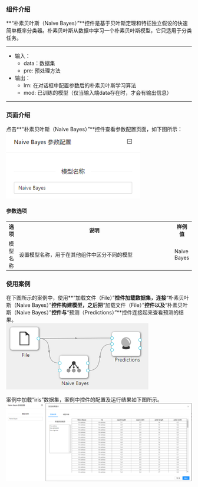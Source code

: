 ### 组件介绍
**“朴素贝叶斯（Naive Bayes）”**控件是基于贝叶斯定理和特征独立假设的快速简单概率分类器。朴素贝叶斯从数据中学习一个朴素贝叶斯模型，它只适用于分类任务。

<hr/>

- 输入：
  - data：数据集
  - pre: 预处理方法
- 输出：
  - lrn: 在对话框中配置参数后的朴素贝叶斯学习算法
  - mod: 已训练的模型（仅当输入端data存在时，才会有输出信息）

<hr/>


### 页面介绍
点击**“朴素贝叶斯（Naive Bayes）”**控件查看参数配置页面，如下图所示：  
[ ![](/img/aistudio/model/naive-bayes/param.png) ](/img/aistudio/model/naive-bayes/param.png)

#### 参数选项
<table>
  <tr>
    <th>选项</th>
    <th width="650">说明</th>
    <th>样例值</th>
  </tr>
  <tr>
      <td>模型名称</td> 
      <td>
      设置模型名称，用于在其他组件中区分不同的模型
      </td> 
      <td>Naive Bayes</td>
  </tr>
</table>

### 使用案例
在下图所示的案例中，使用**“加载文件（File）”**控件加载数据集，连接**“朴素贝叶斯（Naive Bayes）”**控件构建模型，之后把**“加载文件（File）”**控件以及**“朴素贝叶斯（Naive Bayes）”**控件与**“预测（Predictions）”**控件连接起来查看预测的结果。  
[ ![](/img/aistudio/model/naive-bayes/workflow.png) ](/img/aistudio/model/naive-bayes/workflow.png)

案例中加载“iris”数据集，案例中控件的配置及运行结果如下图所示。  
[ ![](/img/aistudio/model/naive-bayes/workflow-result.png) ](/img/aistudio/model/naive-bayes/workflow-result.png)